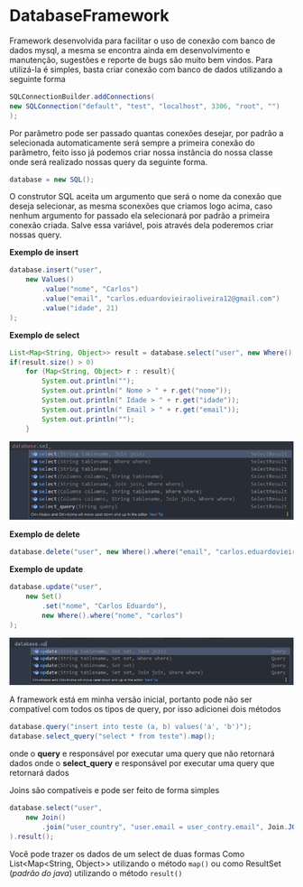 # DatabaseFramework
Framework desenvolvida para facilitar o uso de conexão com banco de dados mysql, a mesma se encontra ainda em desenvolvimento e manutenção, sugestões e reporte de bugs são muito bem vindos.
Para utilizá-la é simples, basta criar conexão com banco de dados utilizando a seguinte forma

```java 
SQLConnectionBuilder.addConnections(
new SQLConnection("default", "test", "localhost", 3306, "root", "")
);
```

Por parâmetro pode ser passado quantas conexões desejar, por padrão a selecionada automaticamente será sempre a primeira conexão do parâmetro, feito isso já
podemos criar nossa instância do nossa classe onde será realizado nossas query da seguinte forma.

```java
database = new SQL();
```
O construtor SQL aceita um argumento que será o nome da conexão que deseja selecionar, as mesma sconexões que criamos logo acima, caso nenhum argumento
for passado ela selecionará por padrão a primeira conexão criada.
Salve essa variável, pois através dela poderemos criar nossas query.

**Exemplo de insert**
```java 
database.insert("user",
    new Values()
        .value("nome", "Carlos")
        .value("email", "carlos.eduardovieiraoliveira12@gmail.com")
        .value("idade", 21)
);
```

**Exemplo de select**
```java
List<Map<String, Object>> result = database.select("user", new Where().where("nome", "Carlos")).map();
if(result.size() > 0)
    for (Map<String, Object> r : result){
        System.out.println("");
        System.out.println(" Nome > " + r.get("nome"));
        System.out.println(" Idade > " + r.get("idade"));
        System.out.println(" Email > " + r.get("email"));
        System.out.println("");
    }
```
![img_1.png](img_1.png)

**Exemplo de delete**
```java
database.delete("user", new Where().where("email", "carlos.eduardovieiraoliveira12@gmail.com"));
```

**Exemplo de update**
```java
database.update("user", 
    new Set()
        .set("nome", "Carlos Eduardo"),
        new Where().where("nome", "carlos")
);
```
![img.png](img.png)


A framework está em minha versão inicial, portanto pode não ser compatível com todos os tipos de query, por isso adicionei dois métodos
```java 
database.query("insert into teste (a, b) values('a', 'b')");
database.select_query("select * from teste").map();
```
onde o **query** e responsável por executar uma query que não retornará dados
onde o **select_query** e responsável por executar uma query que retornará dados

Joins são compatíveis e pode ser feito de forma simples
```java
database.select("user",
    new Join()
        .join("user_country", "user.email = user_contry.email", Join.JOIN.INNER_JOIN)
).result();
```

Você pode trazer os dados de um select de duas formas
Como List<Map<String, Object>> utilizando o método ```map()```
ou como ResultSet (*padrão do java*) utilizando o método ```result()```